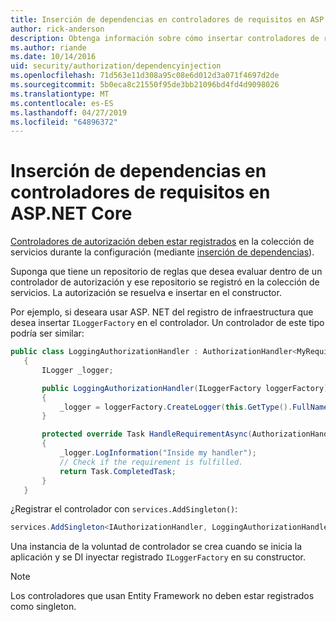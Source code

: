 ```yaml
---
title: Inserción de dependencias en controladores de requisitos en ASP.NET Core
author: rick-anderson
description: Obtenga información sobre cómo insertar controladores de requisito de autorización en una aplicación de ASP.NET Core con inserción de dependencias.
ms.author: riande
ms.date: 10/14/2016
uid: security/authorization/dependencyinjection
ms.openlocfilehash: 71d563e11d308a95c08e6d012d3a071f4697d2de
ms.sourcegitcommit: 5b0eca8c21550f95de3bb21096bd4fd4d9098026
ms.translationtype: MT
ms.contentlocale: es-ES
ms.lasthandoff: 04/27/2019
ms.locfileid: "64896372"
---
```

# <a name="dependency-injection-in-requirement-handlers-in-aspnet-core"></a>Inserción de dependencias en controladores de requisitos en ASP.NET Core

<a name="security-authorization-di"></a>

[Controladores de autorización deben estar registrados](xref:security/authorization/policies#handler-registration) en la colección de servicios durante la configuración (mediante [inserción de dependencias](xref:fundamentals/dependency-injection)).

Suponga que tiene un repositorio de reglas que desea evaluar dentro de un controlador de autorización y ese repositorio se registró en la colección de servicios. La autorización se resuelva e insertar en el constructor.

Por ejemplo, si deseara usar ASP. NET del registro de infraestructura que desea insertar `ILoggerFactory` en el controlador. Un controlador de este tipo podría ser similar:

```csharp
public class LoggingAuthorizationHandler : AuthorizationHandler<MyRequirement>
   {
       ILogger _logger;

       public LoggingAuthorizationHandler(ILoggerFactory loggerFactory)
       {
           _logger = loggerFactory.CreateLogger(this.GetType().FullName);
       }

       protected override Task HandleRequirementAsync(AuthorizationHandlerContext context, MyRequirement requirement)
       {
           _logger.LogInformation("Inside my handler");
           // Check if the requirement is fulfilled.
           return Task.CompletedTask;
       }
   }
   ```

¿Registrar el controlador con `services.AddSingleton()`:

```csharp
services.AddSingleton<IAuthorizationHandler, LoggingAuthorizationHandler>();
```

Una instancia de la voluntad de controlador se crea cuando se inicia la aplicación y se DI inyectar registrado `ILoggerFactory` en su constructor.

> [!NOTE]
> Los controladores que usan Entity Framework no deben estar registrados como singleton.
